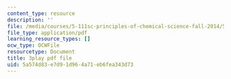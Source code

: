 ```yaml
---
content_type: resource
description: ''
file: /media/courses/5-111sc-principles-of-chemical-science-fall-2014/5a574d83e7d91d964a71eb6fea343d73_wS1MX-C2V9w.pdf
file_type: application/pdf
learning_resource_types: []
ocw_type: OCWFile
resourcetype: Document
title: 3play pdf file
uid: 5a574d83-e7d9-1d96-4a71-eb6fea343d73
---
```

